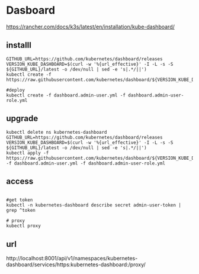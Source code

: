 
# Dasboard
https://rancher.com/docs/k3s/latest/en/installation/kube-dashboard/
## installl
```
GITHUB_URL=https://github.com/kubernetes/dashboard/releases
VERSION_KUBE_DASHBOARD=$(curl -w '%{url_effective}' -I -L -s -S ${GITHUB_URL}/latest -o /dev/null | sed -e 's|.*/||')
kubectl create -f https://raw.githubusercontent.com/kubernetes/dashboard/${VERSION_KUBE_DASHBOARD}/aio/deploy/recommended.yaml 

#deploy
kubectl create -f dashboard.admin-user.yml -f dashboard.admin-user-role.yml

```

## upgrade
```
kubectl delete ns kubernetes-dashboard
GITHUB_URL=https://github.com/kubernetes/dashboard/releases
VERSION_KUBE_DASHBOARD=$(curl -w '%{url_effective}' -I -L -s -S ${GITHUB_URL}/latest -o /dev/null | sed -e 's|.*/||')
kubectl apply -f https://raw.githubusercontent.com/kubernetes/dashboard/${VERSION_KUBE_DASHBOARD}/aio/deploy/recommended.yaml -f dashboard.admin-user.yml -f dashboard.admin-user-role.yml
```


## access
```

#get token
kubectl -n kubernetes-dashboard describe secret admin-user-token | grep ^token

# proxy
kubectl proxy  
```

## url
http://localhost:8001/api/v1/namespaces/kubernetes-dashboard/services/https:kubernetes-dashboard:/proxy/
